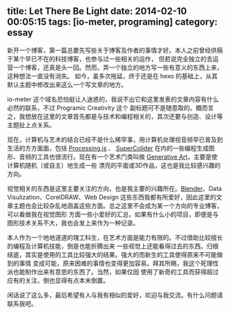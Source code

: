 title: Let There Be Light
date: 2014-02-10 00:05:15
tags: [io-meter, programing]
category: essay
---

新开一个博客，第一篇总要先写些关于博客及作者的事情才好。本人之前曾经供稿于某个早已不在的科技博客，也参与过一些相关的运作，
但若说完全独立的去运营一个博客，还真是头一回。然而，弄一个独立的地方写一些有意义的东西上来，这种想法一直没有消失。
如今，虽多次拖延，终于还是在 hexo 的基础上，从其默认主题中修改出来这么一个写文章的地方。

<!-- more -->

io-meter 这个域名恐怕挺让人迷惑的，我说不出它和这里发表的文章内容有什么必然的联系，不过 Programic Creativity 这个
副标题可不是随意取的。概而言之，我想放在这里的文章首先都是与技术和编程相关的，其次还要与创造、设计等主题扯上点关系。

现在，计算机与艺术的结合已经不是什么稀罕事，用计算机处理视音频早已普及到生活的方方面面，包括 [Processing.js](http://processingjs.org/) 、
[SuperColider](http://supercollider.github.io/) 在内的一些编程生成图形、音频的工具也很流行。现在有一个艺术门类叫做 
[Generative Art](http://en.wikipedia.org/wiki/Generative_art)，主要是使计算机随机（或自主）地生成一些
漂亮的平面或3D作品，这也是我比较感兴趣的方向。

视觉相关的东西是这里主要关注的方向，也是我主要的兴趣所在。[Blender](http://blender.org)、Data Visulization、CorelDRAW、Web Design
这些东西我都有所爱好，因此这里的文章主题也会比较杂乱地涵盖这些方面。总之这里不会成为某一个方向的专业博客，可以看做我在视觉图形
方面一些小爱好的汇总，如果有什么小的项目，即便是与图形技术关系不大，我也会发上来作为一种记录。

本人作为一个地地道道的理工科生，在艺术方面是能力有限的。不过借助比较擅长的编程及计算机技能，倒是也能折腾出来
一些视觉上还能看得过去的东西。归根结底，其实是使用的工具比较强大的结果。强大的而新生的工具使得原来不可能做到的事情
变成可能，原来困难的事情也变得更加容易。拜其所赐，我这个死理性派也能制作出来有意思的东西了。当然，如果仅因
使用了新奇的工具而获得超过应有的关注，倒也显得有点本末倒置。

闲话说了这么多，最后希望有人与我有相似的爱好，欢迎与我交流。有什么问题请联系我吧。
